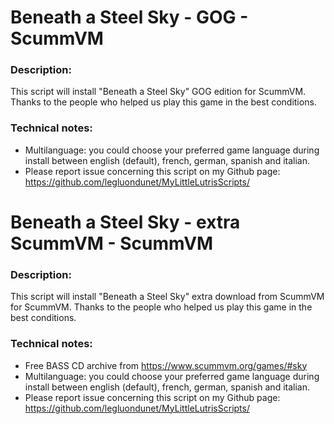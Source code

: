 # Beneath a Steel Sky - GOG - ScummVM

### Description:
This script will install "Beneath a Steel Sky" GOG edition for ScummVM.
Thanks to the people who helped us play this game in the best conditions.


### Technical notes:
- Multilanguage: you could choose your preferred game language during install between english (default), french, german, spanish and italian.
- Please report issue concerning this script on my Github page:
https://github.com/legluondunet/MyLittleLutrisScripts/

# Beneath a Steel Sky - extra ScummVM - ScummVM

### Description:
This script will install "Beneath a Steel Sky" extra download from  ScummVM for ScummVM.
Thanks to the people who helped us play this game in the best conditions.


### Technical notes:
- Free BASS CD archive from https://www.scummvm.org/games/#sky
- Multilanguage: you could choose your preferred game language during install between english (default), french, german, spanish and italian.
- Please report issue concerning this script on my Github page:
https://github.com/legluondunet/MyLittleLutrisScripts/

